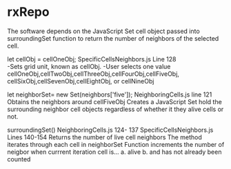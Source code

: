 # rxRepo

The software depends on the JavaScript Set cell object passed into surroundingSet function to return the number of neighbors of the selected cell.  


let cellObj = cellOneObj;  SpecificCellsNeighbors.js Line 128   
-Sets grid unit, known as cellObj.
-User selects one value cellOneObj,cellTwoObj,cellThreeObj,cellFourObj,cellFiveObj, cellSixObj,cellSevenObj,cellEightObj, or cellNineObj
   

let neighborSet= new Set(neighbors['five']);     NeighboringCells.js line 121  
Obtains the neighbors around cellFiveObj
Creates a JavaScript Set hold the surrounding neighbor cell objects regardless of whether it they alive cells or not. 

   

surroundingSet()   NeighboringCells.js  124- 137  SpecificCellsNeighbors.js Lines 140-154
Returns the number of live cell neighbors
The method iterates through each cell in neighborSet 
Function increments the number of neigbor when currrent iteration cell is...
      a. alive
      b. and has not already been counted



